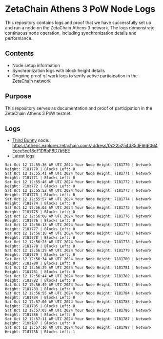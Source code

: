 # ZetaChain Athens 3 PoW Node Logs
This repository contains logs and proof that we have successfully set up and run a node on the ZetaChain Athens 3 network. The logs demonstrate continuous node operation, including synchronization details and performance.

## Contents
- Node setup information
- Synchronization logs with block height details
- Ongoing proof of work logs to verify active participation in the ZetaChain network

## Purpose
This repository serves as documentation and proof of participation in the ZetaChain Athens 3 PoW testnet.

## Logs

- [Third Bunny](https://thirdbunny.xyz/) node: https://athens.explorer.zetachain.com/address/0x225254d35dE666064Eccc5ce16eF1D8bF8D7b5EE
- Latest logs:
```
Sat Oct 12 12:55:36 AM UTC 2024 Your Node Height: 7181770 | Network Height: 7181770 | Blocks Left: 0
Sat Oct 12 12:55:41 AM UTC 2024 Your Node Height: 7181771 | Network Height: 7181771 | Blocks Left: 0
Sat Oct 12 12:55:46 AM UTC 2024 Your Node Height: 7181772 | Network Height: 7181772 | Blocks Left: 0
Sat Oct 12 12:55:52 AM UTC 2024 Your Node Height: 7181773 | Network Height: 7181773 | Blocks Left: 0
Sat Oct 12 12:55:57 AM UTC 2024 Your Node Height: 7181774 | Network Height: 7181774 | Blocks Left: 0
Sat Oct 12 12:56:02 AM UTC 2024 Your Node Height: 7181775 | Network Height: 7181775 | Blocks Left: 0
Sat Oct 12 12:56:08 AM UTC 2024 Your Node Height: 7181776 | Network Height: 7181776 | Blocks Left: 0
Sat Oct 12 12:56:13 AM UTC 2024 Your Node Height: 7181777 | Network Height: 7181777 | Blocks Left: 0
Sat Oct 12 12:56:18 AM UTC 2024 Your Node Height: 7181778 | Network Height: 7181778 | Blocks Left: 0
Sat Oct 12 12:56:23 AM UTC 2024 Your Node Height: 7181778 | Network Height: 7181778 | Blocks Left: 0
Sat Oct 12 12:56:29 AM UTC 2024 Your Node Height: 7181779 | Network Height: 7181779 | Blocks Left: 0
Sat Oct 12 12:56:34 AM UTC 2024 Your Node Height: 7181780 | Network Height: 7181780 | Blocks Left: 0
Sat Oct 12 12:56:39 AM UTC 2024 Your Node Height: 7181781 | Network Height: 7181781 | Blocks Left: 0
Sat Oct 12 12:56:44 AM UTC 2024 Your Node Height: 7181782 | Network Height: 7181782 | Blocks Left: 0
Sat Oct 12 12:56:49 AM UTC 2024 Your Node Height: 7181783 | Network Height: 7181783 | Blocks Left: 0
Sat Oct 12 12:56:55 AM UTC 2024 Your Node Height: 7181784 | Network Height: 7181784 | Blocks Left: 0
Sat Oct 12 12:57:00 AM UTC 2024 Your Node Height: 7181785 | Network Height: 7181785 | Blocks Left: 0
Sat Oct 12 12:57:05 AM UTC 2024 Your Node Height: 7181786 | Network Height: 7181786 | Blocks Left: 0
Sat Oct 12 12:57:11 AM UTC 2024 Your Node Height: 7181787 | Network Height: 7181787 | Blocks Left: 0
Sat Oct 12 12:57:16 AM UTC 2024 Your Node Height: 7181787 | Network Height: 7181788 | Blocks Left: 1
```
